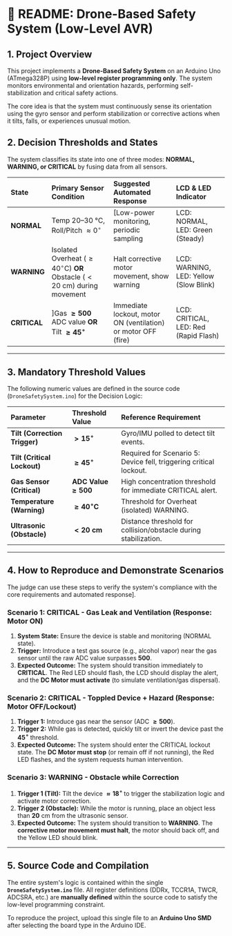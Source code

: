 # 📄 README: Drone-Based Safety System (Low-Level AVR)

## 1. Project Overview

This project implements a **Drone-Based Safety System** on an Arduino Uno (ATmega328P) using **low-level register programming only**. The system monitors environmental and orientation hazards, performing self-stabilization and critical safety actions.

The core idea is that the system must continuously sense its orientation using the gyro sensor and perform stabilization or corrective actions when it tilts, falls, or experiences unusual motion.

## 2. Decision Thresholds and States

The system classifies its state into one of three modes: **NORMAL, WARNING, or CRITICAL**  by fusing data from all sensors.

| State | Primary Sensor Condition | Suggested Automated Response | LCD & LED Indicator |
| :--- | :--- | :--- | :--- |
| **NORMAL** |Temp 20–30 °C, Roll/Pitch $\approx 0^\circ$ | [Low-power monitoring, periodic sampling | LCD: NORMAL, LED: Green (Steady) |
| **WARNING** |Isolated Overheat ($\ge 40^\circ\text{C}$) **OR** Obstacle ($<20\ \text{cm}$) during movement  | Halt corrective motor movement, show warning | LCD: WARNING, LED: Yellow (Slow Blink) |
| **CRITICAL** |]Gas $\mathbf{\ge 500}$ ADC value **OR** Tilt $\mathbf{\ge 45^\circ}$ |Immediate lockout, motor ON (ventilation) or motor OFF (fire)  | LCD: CRITICAL, LED: Red (Rapid Flash) |

---

## 3. Mandatory Threshold Values

The following numeric values are defined in the source code (`DroneSafetySystem.ino`) for the Decision Logic:

| Parameter | Threshold Value | Reference Requirement |
| :--- | :--- | :--- |
| **Tilt (Correction Trigger)** | **$> 15^\circ$** | Gyro/IMU polled to detect tilt events. |
| **Tilt (Critical Lockout)** | **$\mathbf{\ge 45^\circ}$** | Required for Scenario 5: Device fell, triggering critical lockout. |
| **Gas Sensor (Critical)** | **ADC Value $\ge 500$** | High concentration threshold for immediate CRITICAL alert. |
| **Temperature (Warning)** | **$\ge 40^\circ\text{C}$** | Threshold for Overheat (isolated) WARNING. |
| **Ultrasonic (Obstacle)** | **$< 20\ \text{cm}$** | Distance threshold for collision/obstacle during stabilization. |

---

## 4. How to Reproduce and Demonstrate Scenarios

The judge can use these steps to verify the system's compliance with the core requirements and automated response].

### Scenario 1: CRITICAL - Gas Leak and Ventilation (Response: Motor ON)

1.  **System State:** Ensure the device is stable and monitoring (NORMAL state).
2.  **Trigger:** Introduce a test gas source (e.g., alcohol vapor) near the gas sensor until the raw ADC value surpasses **500**.
3.  **Expected Outcome:** The system should transition immediately to **CRITICAL**. The Red LED should flash, the LCD should display the alert, and the **DC Motor must activate** (to simulate ventilation/gas dispersal).

### Scenario 2: CRITICAL - Toppled Device + Hazard (Response: Motor OFF/Lockout)

1.  **Trigger 1:** Introduce gas near the sensor (ADC $\mathbf{\ge 500}$).
2.  **Trigger 2:** While gas is detected, quickly tilt or invert the device past the $\mathbf{45^\circ}$ threshold.
3.  **Expected Outcome:** The system should enter the CRITICAL lockout state. The **DC Motor must stop** (or remain off if not running), the Red LED flashes, and the system requests human intervention.

### Scenario 3: WARNING - Obstacle while Correction

1.  **Trigger 1 (Tilt):** Tilt the device $\mathbf{\approx 18^\circ}$ to trigger the stabilization logic and activate motor correction.
2.  **Trigger 2 (Obstacle):** While the motor is running, place an object less than $\mathbf{20\ \text{cm}}$ from the ultrasonic sensor.
3.  **Expected Outcome:** The system should transition to **WARNING**. The **corrective motor movement must halt**, the motor should back off, and the Yellow LED should blink.

---

## 5. Source Code and Compilation

The entire system's logic is contained within the single **`DroneSafetySystem.ino`** file. All register definitions (DDRx, TCCR1A, TWCR, ADCSRA, etc.) are **manually defined** within the source code to satisfy the low-level programming constraint.

To reproduce the project, upload this single file to an **Arduino Uno SMD** after selecting the board type in the Arduino IDE.
